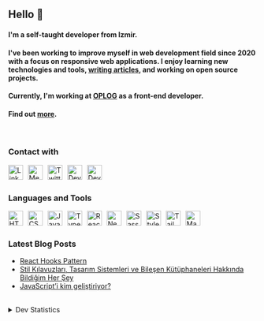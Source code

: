 <!-- Introduction -->

## Hello 🤙

#### I'm a self-taught developer from Izmir.

#### I've been working to improve myself in web development field since 2020 with a focus on responsive web applications. I enjoy learning new technologies and tools, [**writing articles**](https://medium.com/@aycanogut), and working on open source projects.

#### Currently, I'm working at [**OPLOG**](https://www.oplog.io) as a front-end developer.

#### Find out [more](https://read.cv/aycanogut).  

<br />
<!-- Online Presence -->

<!-- Contact -->

### Contact with

<a href="https://linkedin.com/in/aycanogut" target="blank"><img style="margin-right: 10px;"  align="left" alt="LinkedIn" width="30" src="https://upload.wikimedia.org/wikipedia/commons/thumb/c/ca/LinkedIn_logo_initials.png/800px-LinkedIn_logo_initials.png"/></a>
<a href="https://medium.com/@aycanogut" target="blank"><img style="margin-right: 10px;" align="left" alt="Medium" width="30" src="https://upload.wikimedia.org/wikipedia/commons/thumb/e/ec/Medium_logo_Monogram.svg/195px-Medium_logo_Monogram.svg.png"/>
<a href="https://twitter.com/bleedeleventh" target="blank"><img style="margin-right: 10px;" align="left" alt="Twitter" width="30" src="https://www.iics.k12.tr/wp-content/uploads/2019/07/twitter-logo-png-twitter-logo.png"/></a>
<a href="https://dev.to/bleedeleventh" target="blank"><img style="margin-right: 10px;" align="left" alt="Dev.to" width="30" src="https://d2fltix0v2e0sb.cloudfront.net/dev-rainbow.png"/></a>
<a href="mailto:aycanonfire@gmail.com" target="blank"><img style="margin-right: 10px;" align="left" alt="Dev.to" width="30" src="https://www.pngrepo.com/png/243092/512/gmail.png"/></a>

<br />
    
<!--   Tech Stack   -->
<br />
    
### Languages and Tools

<img align="left" style="margin-right:10px" alt="HTML5" width="30" src="https://cdn.jsdelivr.net/gh/devicons/devicon/icons/html5/html5-original.svg"/>
<img align="left" style="margin-right:10px" alt="CSS3" width="30" src="https://cdn.jsdelivr.net/gh/devicons/devicon/icons/css3/css3-original.svg" />
<img align="left" style="margin-right:10px" alt="JavaScript" width="30" src="https://cdn.jsdelivr.net/gh/devicons/devicon/icons/javascript/javascript-original.svg" />
<img align="left" style="margin-right:10px" alt="TypeScript" width="30" src="https://cdn.jsdelivr.net/npm/programming-languages-logos@0.0.3/src/typescript/typescript.png" />
<img align="left" style="margin-right:10px" alt="React" width="30" src="https://cdn.jsdelivr.net/gh/devicons/devicon/icons/react/react-original.svg" />
<img align="left" style="margin-right:10px" alt="Next" width="30" src="https://res.cloudinary.com/startup-grind/image/upload/c_fill,dpr_2.0,f_auto,g_center,h_1080,q_100,w_1080/v1/gcs/platform-data-dsc/events/nextjs-boilerplate-logo.png" />
<img align="left" style="margin-right:10px" alt="Sass" width="30" src="https://cdn.jsdelivr.net/gh/devicons/devicon/icons/sass/sass-original.svg" />
<img align="left" style="margin-right:10px" alt="Styled Components" width="30" src="https://cdn.worldvectorlogo.com/logos/styled-components-1.svg" />
<img align="left" style="margin-right:10px" alt="Tailwind" width="30" src="https://upload.wikimedia.org/wikipedia/commons/thumb/d/d5/Tailwind_CSS_Logo.svg/2048px-Tailwind_CSS_Logo.svg.png" />
<img align="left" style="margin-right:10px" alt="Mantine" width="30" src="https://seeklogo.com/images/M/mantine-logo-235E19C978-seeklogo.com.png" />

<br />

<!-- Blog posts -->

 <br />

### Latest Blog Posts

- [React Hooks Pattern](https://aycanogut.medium.com/react-hooks-pattern-8d2ba7fc1cb)
- [Stil Kılavuzları, Tasarım Sistemleri ve Bileşen Kütüphaneleri Hakkında Bildiğim Her Şey](https://aycanogut.medium.com/stil-k%C4%B1lavuzlar%C4%B1-tasar%C4%B1m-sistemleri-ve-bile%C5%9Fen-k%C3%BCt%C3%BCphaneleri-hakk%C4%B1nda-bildi%C4%9Fim-her-%C5%9Fey-67ff8cbf2ab0)
- [JavaScript’i kim geliştiriyor?](https://medium.com/kodluyoruz/javascripti-kim-geli%C5%9Ftiriyor-4f3bee2b2a15)

<br />

<!-- Tech stack -->

<!-- Statics -->

<details> 
  <summary>Dev Statistics</summary>

  <img style="margin-bottom:4px;" height="132em" src="https://github-readme-stats.vercel.app/api?username=aycanogut&&theme=dark&show_icons=true&hide_border=true" />
  <img style="margin-bottom:4px;" height="132em"  src="https://github-readme-streak-stats.herokuapp.com?user=aycanogut&theme=dark&hide_border=true" alt="aycanogut" />
  <br />
  <img style="margin-bottom:8px;" height="350em" src="https://github-readme-stats.vercel.app/api/wakatime?username=aycanogut&layout=compact" />
<!--   <img width="auto" height="350em" src="https://github.com/aycanogut/aycanogut/blob/main/devcard.svg" width="400" alt="Aycan Ogut's Dev Card"/> -->
  <br />
  <img  src="https://komarev.com/ghpvc/?username=aycanogut&color=lightgray" alt="aycanogut" />
  <br />
</details>

